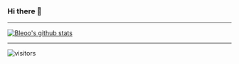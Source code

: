### Hi there 👋

---------------------------------------------------------------------------------------------------------------------------------------------------------------------------------
[![Bleoo's github stats](https://github-readme-stats.vercel.app/api?username=Bleoo&show_icons=true&theme=radical)](https://github.com/anuraghazra/github-readme-stats)

---------------------------------------------------------------------------------------------------------------------------------------------------------------------------------
![visitors](https://visitor-badge.glitch.me/badge?page_id=Bleoo)

<!--
**Bleoo/Bleoo** is a ✨ _special_ ✨ repository because its `README.md` (this file) appears on your GitHub profile.

Here are some ideas to get you started:

- 🔭 I’m currently working on ...
- 🌱 I’m currently learning ...
- 👯 I’m looking to collaborate on ...
- 🤔 I’m looking for help with ...
- 💬 Ask me about ...
- 📫 How to reach me: ...
- 😄 Pronouns: ...
- ⚡ Fun fact: ...
-->
